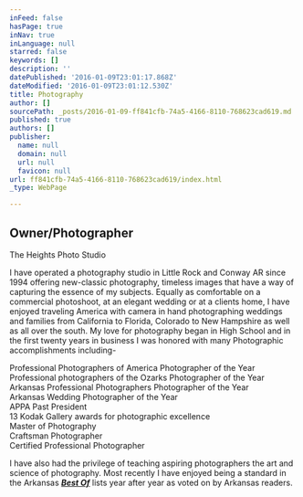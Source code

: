 ```yaml
---
inFeed: false
hasPage: true
inNav: true
inLanguage: null
starred: false
keywords: []
description: ''
datePublished: '2016-01-09T23:01:17.868Z'
dateModified: '2016-01-09T23:01:12.530Z'
title: Photography
author: []
sourcePath: _posts/2016-01-09-ff841cfb-74a5-4166-8110-768623cad619.md
published: true
authors: []
publisher:
  name: null
  domain: null
  url: null
  favicon: null
url: ff841cfb-74a5-4166-8110-768623cad619/index.html
_type: WebPage

---
```

## Owner/Photographer   
The Heights Photo Studio

I have operated a photography studio in Little Rock and Conway AR since 1994 offering new-classic photography, timeless images that have a way of capturing the essence of my subjects.  Equally as comfortable on a commercial photoshoot, at an elegant wedding or at a clients home, I have enjoyed traveling America with camera in hand photographing weddings and families from California to Florida,  Colorado to New Hampshire as well as all over the south. My love for photography began in High School and in the first twenty years in business I was honored with many Photographic accomplishments including- 

Professional Photographers of America Photographer of the Year   
Professional photographers of the Ozarks Photographer of the Year  
Arkansas Professional Photographers Photographer of the Year  
Arkansas Wedding Photographer of the Year  
APPA Past President  
13 Kodak Gallery awards for photographic excellence  
Master of Photography   
Craftsman Photographer   
Certified Professional Photographer 

I have also had the privilege of teaching aspiring photographers the art and science of photography.  Most recently I have enjoyed being a standard in the Arkansas **_[Best Of][0]_** lists year after year as voted on by Arkansas readers.

[0]: http://arkansaslife.com/readers-choice/